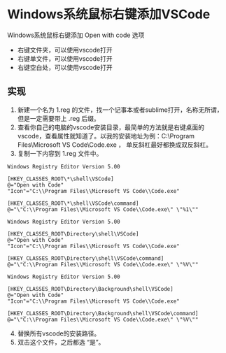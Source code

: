 # Windows系统鼠标右键添加VSCode

Windows系统鼠标右键添加 Open with code 选项

- 右键文件夹，可以使用vscode打开
- 右键单文件，可以使用vscode打开
- 右键空白处，可以使用vscode打开

## 实现

1. 新建一个名为 1.reg 的文件，找一个记事本或者sublime打开，名称无所谓，但是一定需要带上 .reg 后缀。
2. 查看你自己的电脑的vscode安装目录，最简单的方法就是右键桌面的vscode，查看属性就知道了。以我的安装地址为例：C:\\Program Files\\Microsoft VS Code\\Code.exe ， 单反斜杠最好都换成双反斜杠。
3. 复制一下内容到 1.reg 文件中。

~~~ reg
Windows Registry Editor Version 5.00

[HKEY_CLASSES_ROOT\*\shell\VSCode]
@="Open with Code"
"Icon"="C:\\Program Files\\Microsoft VS Code\\Code.exe"

[HKEY_CLASSES_ROOT\*\shell\VSCode\command]
@="\"C:\\Program Files\\Microsoft VS Code\\Code.exe\" \"%1\""

Windows Registry Editor Version 5.00

[HKEY_CLASSES_ROOT\Directory\shell\VSCode]
@="Open with Code"
"Icon"="C:\\Program Files\\Microsoft VS Code\\Code.exe"

[HKEY_CLASSES_ROOT\Directory\shell\VSCode\command]
@="\"C:\\Program Files\\Microsoft VS Code\\Code.exe\" \"%V\""

Windows Registry Editor Version 5.00

[HKEY_CLASSES_ROOT\Directory\Background\shell\VSCode]
@="Open with Code"
"Icon"="C:\\Program Files\\Microsoft VS Code\\Code.exe"

[HKEY_CLASSES_ROOT\Directory\Background\shell\VSCode\command]
@="\"C:\\Program Files\\Microsoft VS Code\\Code.exe\" \"%V\""
~~~

4. 替换所有vscode的安装路径。
5. 双击这个文件，之后都选 “是”。
